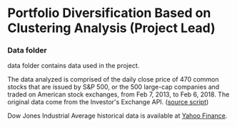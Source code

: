 # Portfolio Diversification Based on Clustering Analysis (Project Lead)
### Data folder

data folder contains data used in the project.

The data analyzed is comprised of the daily close price of 470 common stocks that are issued by S&P 500, or the 500 large-cap companies and traded on American stock exchanges, from Feb 7, 2013, to Feb 6, 2018. The original data come from the Investor's Exchange API. ([source script](https://www.kaggle.com/camnugent/sandp500?select=getSandP.py))

Dow Jones Industrial Average historical data is available at [Yahoo Finance](https://finance.yahoo.com/quote/%5EDJI/history?p=%5EDJI).
